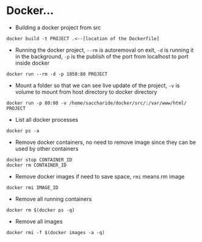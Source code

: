 # Docker...

* Building a docker project from src
```
docker build -t PROJECT .<--[location of the Dockerfile]
```

* Running the docker project, `--rm` is autoremoval on exit, `-d` is running it in the background, `-p` is the publish of the port from localhost to port inside docker
```
docker run --rm -d -p 1050:80 PROJECT
```

* Mount a folder so that we can see live update of the project, `-v` is volume to mount from host directory to docker directory
```
docker run -p 80:80 -v /home/saccharide/docker/src/:/var/www/html/ PROJECT
```

* List all docker processes
```
docker ps -a
```

* Remove docker containers, no need to remove image since they can be used by other containers
```
docker stop CONTAINER_ID
docker rm CONTAINER_ID
```

* Remove docker images if need to save space, `rmi` means rm image
```
docker rmi IMAGE_ID
```

* Remove all running containers
```
docker rm $(docker ps -q)
```

* Remove all images
```
docker rmi -f $(docker images -a -q)
```
